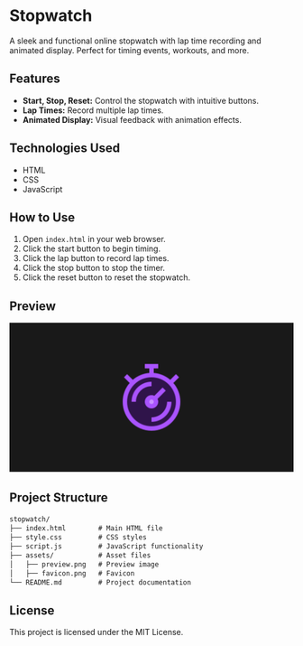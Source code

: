 # Stopwatch

A sleek and functional online stopwatch with lap time recording and animated display. Perfect for timing events, workouts, and more.

## Features

- **Start, Stop, Reset:** Control the stopwatch with intuitive buttons.
- **Lap Times:** Record multiple lap times.
- **Animated Display:** Visual feedback with animation effects.

## Technologies Used

- HTML
- CSS
- JavaScript

## How to Use

1. Open `index.html` in your web browser.
2. Click the start button to begin timing.
3. Click the lap button to record lap times.
4. Click the stop button to stop the timer.
5. Click the reset button to reset the stopwatch.

## Preview

![Preview](assets/preview.png)

## Project Structure

```plaintext
stopwatch/
├── index.html        # Main HTML file
├── style.css         # CSS styles
├── script.js         # JavaScript functionality
├── assets/           # Asset files
│   ├── preview.png   # Preview image
│   ├── favicon.png   # Favicon
└── README.md         # Project documentation
```

## License

This project is licensed under the MIT License.
